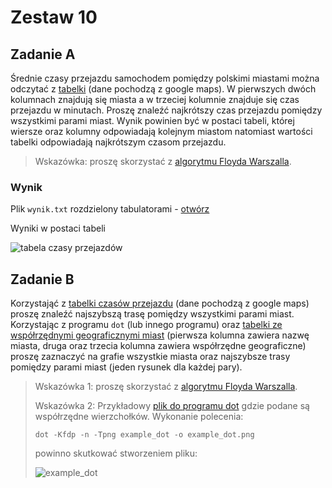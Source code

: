 # Zestaw 10

## Zadanie A

Średnie czasy przejazdu samochodem pomiędzy polskimi miastami można odczytać z [tabelki](czasy.txt) (dane pochodzą z google maps). W pierwszych dwóch kolumnach znajdują się miasta a w trzeciej kolumnie znajduje się czas przejazdu w minutach. Proszę znaleźć najkrótszy czas przejazdu pomiędzy wszystkimi parami miast. Wynik powinien być w postaci tabeli, której wiersze oraz kolumny odpowiadają kolejnym miastom natomiast wartości tabelki odpowiadają najkrótszym czasom przejazdu.

> Wskazówka: proszę skorzystać z [algorytmu Floyda Warszalla](https://en.wikipedia.org/wiki/Floyd%E2%80%93Warshall_algorithm).

### Wynik

Plik `wynik.txt` rozdzielony tabulatorami - [otwórz](wynik.txt)

Wyniki w postaci tabeli

![tabela czasy przejazdów](https://user-images.githubusercontent.com/57668948/163556255-216ca5d3-cbb6-4dae-bdfb-6800d90b9851.png)

## Zadanie B

Korzystająć z [tabelki czasów przejazdu](czasy.txt) (dane pochodzą z google maps) proszę znaleźć najszybszą trasę pomiędzy wszystkimi parami miast. Korzystając z programu `dot` (lub innego programu) oraz [tabelki ze współrzędnymi geograficznymi miast](positions.txt) (pierwsza kolumna zawiera nazwę miasta, druga oraz trzecia kolumna zawiera współrzędne geograficzne) proszę zaznaczyć na grafie wszystkie miasta oraz najszybsze trasy pomiędzy parami miast (jeden rysunek dla każdej pary).

> Wskazówka 1: proszę skorzystać z [algorytmu Floyda Warszalla](https://en.wikipedia.org/wiki/Floyd%E2%80%93Warshall_algorithm).
>
> Wskazówka 2: Przykładowy [plik do programu dot](example_dot) gdzie podane są współrzędne wierzchołków. Wykonanie polecenia:
>
> ```text
> dot -Kfdp -n -Tpng example_dot -o example_dot.png
> ```
>
> powinno skutkować stworzeniem pliku:
> 
> ![example_dot](https://user-images.githubusercontent.com/57668948/163556280-83456e9f-f9b3-43ab-a637-2832c21ad4ae.png)
> 
